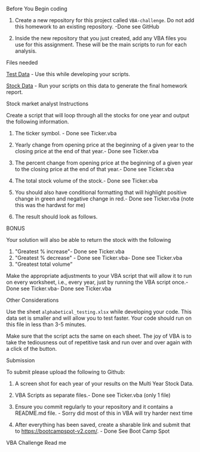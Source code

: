 ﻿Before You Begin coding 

1. Create a new repository for this project called `VBA-challenge`. Do not add this homework to an existing repository. -Done see GitHub

2. Inside the new repository that you just created, add any VBA files you use for this assignment. These will be the main scripts to run for each analysis.

Files needed

 [Test Data](Resources/alphabetical_testing.xlsx) - Use this while developing your scripts.

 [Stock Data](Resources/Multiple_year_stock_data.xlsx) - Run your scripts on this data to generate the final homework report.


Stock market analyst Instructions

Create a script that will loop through all the stocks for one year and output the following information.

1. The ticker symbol. - Done see Ticker.vba

2. Yearly change from opening price at the beginning of a given year to the closing price at the end of that year.- Done see Ticker.vba

3. The percent change from opening price at the beginning of a given year to the closing price at the end of that year.- Done see Ticker.vba

4. The total stock volume of the stock.- Done see Ticker.vba

5. You should also have conditional formatting that will highlight positive change in green and negative change in red.- Done see Ticker.vba (note this was the hardwst for me)

6. The result should look as follows.


BONUS

Your solution will also be able to return the stock with the following
1. "Greatest % increase"- Done see Ticker.vba
2. "Greatest % decrease" - Done see Ticker.vba- Done see Ticker.vba
3. "Greatest total volume” 

Make the appropriate adjustments to your VBA script that will allow it to run on every worksheet, i.e., every year, just by running the VBA script once.- Done see Ticker.vba- Done see Ticker.vba

Other Considerations

 Use the sheet `alphabetical_testing.xlsx` while developing your code. This data set is smaller and will allow you to test faster. Your code should run on this file in less than 3-5 minutes.

 Make sure that the script acts the same on each sheet. The joy of VBA is to take the tediousness out of repetitive task and run over and over again with a click of the button.


Submission

To submit please upload the following to Github:

1. A screen shot for each year of your results on the Multi Year Stock Data.

2. VBA Scripts as separate files.- Done see Ticker.vba (only 1 file)

3. Ensure you commit regularly to your repository and it contains a README.md file. - Sorry did most of this in VBA will try harder next time

4. After everything has been saved, create a sharable link and submit that to <https://bootcampspot-v2.com/>. - Done See Boot Camp Spot




VBA Challenge Read me









